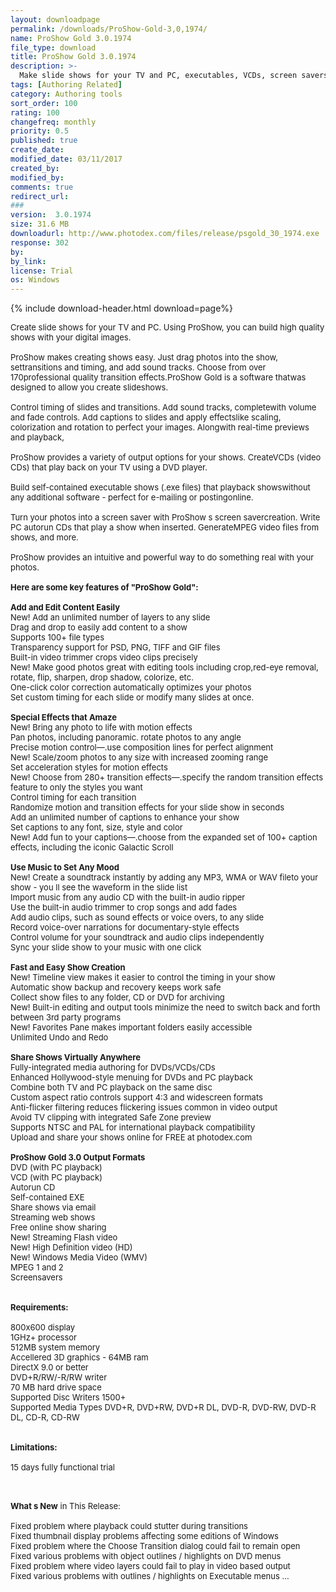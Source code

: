```yaml
---
layout: downloadpage
permalink: /downloads/ProShow-Gold-3,0,1974/
name: ProShow Gold 3.0.1974
file_type: download
title: ProShow Gold 3.0.1974
description: >-
  Make slide shows for your TV and PC, executables, VCDs, screen savers and more.
tags: [Authoring Related]
category: Authoring tools
sort_order: 100
rating: 100
changefreq: monthly
priority: 0.5
published: true
create_date: 
modified_date: 03/11/2017
created_by: 
modified_by: 
comments: true
redirect_url: 
### 
version:  3.0.1974
size: 31.6 MB
downloadurl: http://www.photodex.com/files/release/psgold_30_1974.exe
response: 302
by: 
by_link: 
license: Trial 
os: Windows
---
```


{% include download-header.html download=page%}

<p style="fix-download-text !important">
<p><font size="2"><p>Create slide shows for your TV and PC. Using ProShow, you can build high quality shows with your digital images. <br />
<br />
ProShow makes creating shows easy. Just drag photos into the show, settransitions and timing, and add sound tracks. Choose from over 170professional quality transition effects.ProShow Gold is a software thatwas designed to allow you create slideshows. <br />
<br />
Control timing of slides and transitions. Add sound tracks, completewith volume and fade controls. Add captions to slides and apply effectslike scaling, colorization and rotation to perfect your images. Alongwith real-time previews and playback, <br />
<br />
ProShow provides a variety of output options for your shows. CreateVCDs (video CDs) that play back on your TV using a DVD player. <br />
<br />
Build self-contained executable shows (.exe files) that playback showswithout any additional software - perfect for e-mailing or postingonline. <br />
<br />
Turn your photos into a screen saver with ProShow s screen savercreation. Write PC autorun CDs that play a show when inserted. GenerateMPEG video files from shows, and more. <br />
<br />
ProShow provides an intuitive and powerful way to do something real with your photos.<br />
<br />
<span><strong>Here are some key features of "ProShow Gold":</strong></span><br />
<br />
<strong>Add and Edit Content Easily</strong><br />
New! Add an unlimited number of layers to any slide <br />
Drag and drop to easily add content to a show <br />
Supports 100+ file types <br />
Transparency support for PSD, PNG, TIFF and GIF files <br />
Built-in video trimmer crops video clips precisely <br />
New! Make good photos great with editing tools including crop,red-eye removal, rotate, flip, sharpen, drop shadow, colorize, etc. <br />
One-click color correction automatically optimizes your photos <br />
Set custom timing for each slide or modify many slides at once. <br />
<br />
<strong>Special Effects that Amaze</strong><br />
New! Bring any photo to life with motion effects <br />
Pan photos, including panoramic. rotate photos to any angle <br />
Precise motion control—.use composition lines for perfect alignment <br />
New! Scale/zoom photos to any size with increased zooming range <br />
Set acceleration styles for motion effects <br />
New! Choose from 280+ transition effects—.specify the random transition effects feature to only the styles you want <br />
Control timing for each transition <br />
Randomize motion and transition effects for your slide show in seconds <br />
Add an unlimited number of captions to enhance your show <br />
Set captions to any font, size, style and color <br />
New! Add fun to your captions—.choose from the expanded set of 100+ caption effects, including the iconic Galactic Scroll <br />
<br />
<strong>Use Music to Set Any Mood</strong><br />
New! Create a soundtrack instantly by adding any MP3, WMA or WAV fileto your show - you ll see the waveform in the slide list <br />
Import music from any audio CD with the built-in audio ripper <br />
Use the built-in audio trimmer to crop songs and add fades <br />
Add audio clips, such as sound effects or voice overs, to any slide <br />
Record voice-over narrations for documentary-style effects <br />
Control volume for your soundtrack and audio clips independently <br />
Sync your slide show to your music with one click <br />
<br />
<strong>Fast and Easy Show Creation</strong><br />
New! Timeline view makes it easier to control the timing in your show <br />
Automatic show backup and recovery keeps work safe <br />
Collect show files to any folder, CD or DVD for archiving <br />
New! Built-in editing and output tools minimize the need to switch back and forth between 3rd party programs <br />
New! Favorites Pane makes important folders easily accessible <br />
Unlimited Undo and Redo <br />
<br />
<strong>Share Shows Virtually Anywhere</strong><br />
Fully-integrated media authoring for DVDs/VCDs/CDs <br />
Enhanced Hollywood-style menuing for DVDs and PC playback <br />
Combine both TV and PC playback on the same disc <br />
Custom aspect ratio controls support 4:3 and widescreen formats <br />
Anti-flicker filtering reduces flickering issues common in video output <br />
Avoid TV clipping with integrated Safe Zone preview <br />
Supports NTSC and PAL for international playback compatibility <br />
Upload and share your shows online for FREE at photodex.com <br />
<br />
<strong>ProShow Gold 3.0 Output Formats</strong><br />
DVD (with PC playback) <br />
VCD (with PC playback) <br />
Autorun CD <br />
Self-contained EXE <br />
Share shows via email</a> <br />
Streaming web shows <br />
Free online show sharing <br />
New! Streaming Flash video <br />
New! High Definition video (HD) <br />
New! Windows Media Video (WMV) <br />
MPEG 1 and 2 <br />
Screensavers <br />
<br />
<br />
<span><strong>Requirements:</strong></span><br />
<br />
800x600 display<br />
1GHz+ processor<br />
512MB system memory<br />
Accellered 3D graphics - 64MB ram<br />
DirectX</a> 9.0 or better<br />
DVD+R/RW/-R/RW writer<br />
70 MB hard drive space <br />
Supported Disc Writers 1500+ <br />
Supported Media Types DVD+R, DVD+RW, DVD+R DL, DVD-R, DVD-RW, DVD-R DL, CD-R, CD-RW<br />
<br />
<br />
<span><strong>Limitations:</strong></span><br />
<br />
15 days fully functional trial<br />
</p>
<div class="celltext_big"><br />
<br />
<strong>What s New</strong> in This Release:<br />
<br />
Fixed problem where playback could stutter during transitions <br />
Fixed thumbnail display problems affecting some editions of Windows <br />
Fixed problem where the Choose Transition dialog could fail to remain open <br />
Fixed various problems with object outlines / highlights on DVD menus <br />
Fixed problem where video layers could fail to play in video based output <br />
Fixed various problems with outlines / highlights on Executable menus ...</div></p></p>

